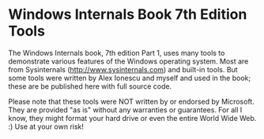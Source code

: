 # Windows Internals Book 7th Edition Tools
The Windows Internals book, 7th edition Part 1, uses many tools to demonstrate various features of the Windows operating system. Most are from Sysinternals (http://www.sysinternals.com) and built-in tools. But some tools were written by Alex Ionescu and myself and used in the book; these are be published here with full source code.

Please note that these tools were NOT written by or endorsed by Microsoft. They are provided "as is" without any warranties or guarantees. For all I know, they might format your hard drive or even the entire World Wide Web. :) Use at your own risk!


